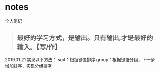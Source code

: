 # notes
个人笔记

>## 最好的学习方式，是输出。只有输出,才是最好的输入。【写/作】


2019.01.21
实现以下方法：
    sort：根据键值排序
    group：根据键值分组，下一步增加排序，实现分组排序

